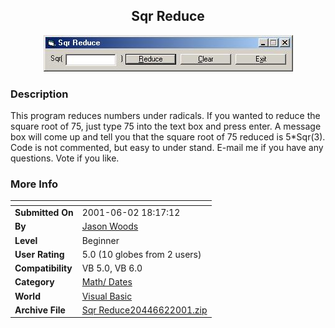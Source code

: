 ﻿<div align="center">

## Sqr Reduce

<img src="PIC2001621021255418.jpg">
</div>

### Description

This program reduces numbers under radicals. If you wanted to reduce the square root of 75, just type 75 into the text box and press enter. A message box will come up and tell you that the square root of 75 reduced is 5*Sqr(3). Code is not commented, but easy to under stand. E-mail me if you have any questions. Vote if you like.
 
### More Info
 


<span>             |<span>
---                |---
**Submitted On**   |2001-06-02 18:17:12
**By**             |[Jason Woods](https://github.com/Planet-Source-Code/PSCIndex/blob/master/ByAuthor/jason-woods.md)
**Level**          |Beginner
**User Rating**    |5.0 (10 globes from 2 users)
**Compatibility**  |VB 5\.0, VB 6\.0
**Category**       |[Math/ Dates](https://github.com/Planet-Source-Code/PSCIndex/blob/master/ByCategory/math-dates__1-37.md)
**World**          |[Visual Basic](https://github.com/Planet-Source-Code/PSCIndex/blob/master/ByWorld/visual-basic.md)
**Archive File**   |[Sqr Reduce20446622001\.zip](https://github.com/Planet-Source-Code/jason-woods-sqr-reduce__1-23708/archive/master.zip)








